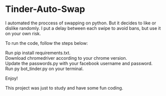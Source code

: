 # Tinder-Auto-Swap
I automated the proccess of swapping on python. But it decides to like or dislike randomly. I put a delay between each swipe to avoid bans, but use it on your own risk.

To run the code, follow the steps below:

Run pip install requirements.txt.<br/>
Download chromedriver according to your chrome version.<br/>
Update the passwords.py with your facebook username and password.<br/>
Run py bot_tinder.py on your terminal.<br/>

Enjoy!

This project was just to study and have some fun coding.
